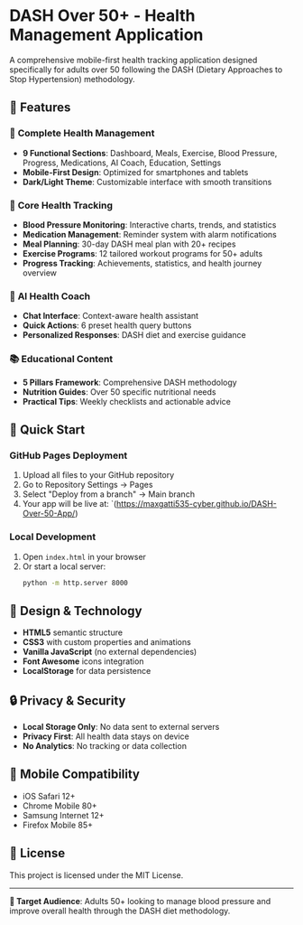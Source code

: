 # DASH Over 50+ - Health Management Application

A comprehensive mobile-first health tracking application designed specifically for adults over 50 following the DASH (Dietary Approaches to Stop Hypertension) methodology.

## 🌟 Features

### 📱 **Complete Health Management**
- **9 Functional Sections**: Dashboard, Meals, Exercise, Blood Pressure, Progress, Medications, AI Coach, Education, Settings
- **Mobile-First Design**: Optimized for smartphones and tablets
- **Dark/Light Theme**: Customizable interface with smooth transitions

### 🏥 **Core Health Tracking**
- **Blood Pressure Monitoring**: Interactive charts, trends, and statistics
- **Medication Management**: Reminder system with alarm notifications
- **Meal Planning**: 30-day DASH meal plan with 20+ recipes
- **Exercise Programs**: 12 tailored workout programs for 50+ adults
- **Progress Tracking**: Achievements, statistics, and health journey overview

### 🤖 **AI Health Coach**
- **Chat Interface**: Context-aware health assistant
- **Quick Actions**: 6 preset health query buttons
- **Personalized Responses**: DASH diet and exercise guidance

### 📚 **Educational Content**
- **5 Pillars Framework**: Comprehensive DASH methodology
- **Nutrition Guides**: Over 50 specific nutritional needs
- **Practical Tips**: Weekly checklists and actionable advice

## 🚀 Quick Start

### GitHub Pages Deployment
1. Upload all files to your GitHub repository
2. Go to Repository Settings → Pages
3. Select "Deploy from a branch" → Main branch
4. Your app will be live at: `(https://maxgatti535-cyber.github.io/DASH-Over-50-App/)

### Local Development
1. Open `index.html` in your browser
2. Or start a local server:
   ```bash
   python -m http.server 8000
   ```

## 🎨 Design & Technology

- **HTML5** semantic structure
- **CSS3** with custom properties and animations
- **Vanilla JavaScript** (no external dependencies)
- **Font Awesome** icons integration
- **LocalStorage** for data persistence

## 🔒 Privacy & Security

- **Local Storage Only**: No data sent to external servers
- **Privacy First**: All health data stays on device
- **No Analytics**: No tracking or data collection

## 📱 Mobile Compatibility

- iOS Safari 12+
- Chrome Mobile 80+
- Samsung Internet 12+
- Firefox Mobile 85+

## 📄 License

This project is licensed under the MIT License.

---

**🎯 Target Audience**: Adults 50+ looking to manage blood pressure and improve overall health through the DASH diet methodology.
